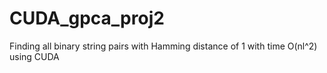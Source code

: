 # CUDA_gpca_proj2
Finding all binary string pairs with Hamming distance of 1 with time O(nl^2) using CUDA 
